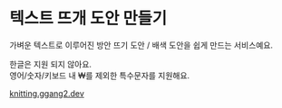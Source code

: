 # 텍스트 뜨개 도안 만들기

가벼운 텍스트로 이루어진 방안 뜨기 도안 / 배색 도안을 쉽게 만드는 서비스예요.

한글은 지원 되지 않아요.  
영어/숫자/키보드 내 ₩를 제외한 특수문자를 지원해요.

[knitting.ggang2.dev](knitting.ggang2.dev)